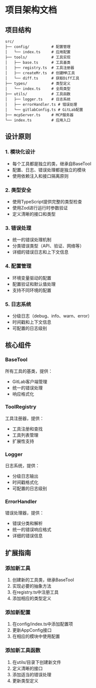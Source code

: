 # 项目架构文档

## 项目结构

```
src/
├── config/          # 配置管理
│   └── index.ts     # 应用配置
├── tools/           # 工具实现
│   ├── base.ts      # 工具基类
│   ├── registry.ts  # 工具注册器
│   ├── createMr.ts  # 创建MR工具
│   └── diff.ts      # 获取Diff工具
├── types/           # 类型定义
│   └── index.ts     # 全局类型
├── utils/           # 工具函数
│   ├── logger.ts    # 日志系统
│   ├── errorHandler.ts # 错误处理
│   └── gitlabConfig.ts # GitLab配置
├── mcpServer.ts     # MCP服务器
└── index.ts         # 应用入口
```

## 设计原则

### 1. 模块化设计
- 每个工具都是独立的类，继承自BaseTool
- 配置、日志、错误处理都是独立的模块
- 使用依赖注入和接口隔离原则

### 2. 类型安全
- 使用TypeScript提供完整的类型检查
- 使用Zod进行运行时参数验证
- 定义清晰的接口和类型

### 3. 错误处理
- 统一的错误处理机制
- 分类错误类型（API、验证、网络等）
- 详细的错误日志和上下文信息

### 4. 配置管理
- 环境变量驱动的配置
- 配置验证和默认值处理
- 支持不同环境的配置

### 5. 日志系统
- 分级日志（debug、info、warn、error）
- 时间戳和上下文信息
- 可配置的日志级别

## 核心组件

### BaseTool
所有工具的基类，提供：
- GitLab客户端管理
- 统一的错误处理
- 响应格式化

### ToolRegistry
工具注册器，提供：
- 工具注册和查找
- 工具列表管理
- 扩展性支持

### Logger
日志系统，提供：
- 分级日志输出
- 时间戳格式化
- 可配置的日志级别

### ErrorHandler
错误处理器，提供：
- 错误分类和解析
- 统一的错误响应格式
- 详细的错误信息

## 扩展指南

### 添加新工具
1. 创建新的工具类，继承BaseTool
2. 实现必要的抽象方法
3. 在registry.ts中注册工具
4. 添加相应的类型定义

### 添加新配置
1. 在config/index.ts中添加配置项
2. 更新AppConfig接口
3. 在相应的模块中使用配置

### 添加新工具函数
1. 在utils/目录下创建新文件
2. 定义清晰的接口
3. 添加适当的错误处理
4. 更新类型定义 